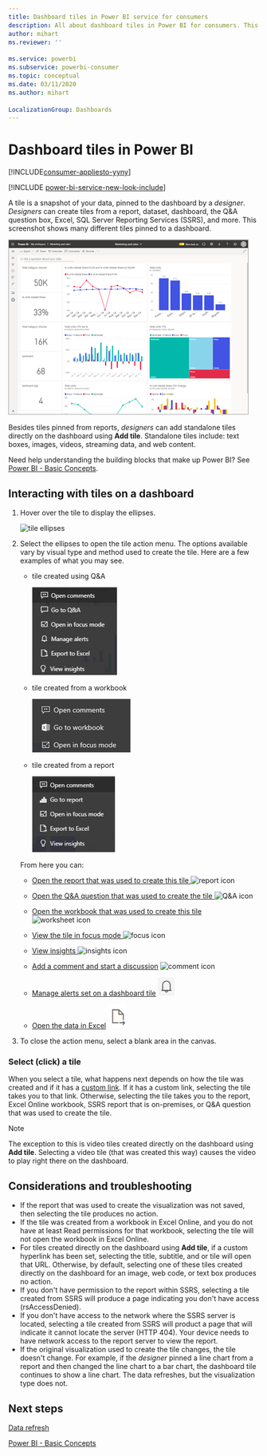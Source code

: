```yaml
---
title: Dashboard tiles in Power BI service for consumers
description: All about dashboard tiles in Power BI for consumers. This includes tiles that are created from SQL Server Reporting Services (SSRS).
author: mihart
ms.reviewer: ''

ms.service: powerbi
ms.subservice: powerbi-consumer
ms.topic: conceptual
ms.date: 03/11/2020
ms.author: mihart

LocalizationGroup: Dashboards
---
```

# Dashboard tiles in Power BI

[!INCLUDE[consumer-appliesto-yyny](../includes/consumer-appliesto-ynny.md)]

[!INCLUDE [power-bi-service-new-look-include](../includes/power-bi-service-new-look-include.md)]

A tile is a snapshot of your data, pinned to the dashboard by a *designer*. *Designers* can create tiles from a report, dataset, dashboard, the Q&A question box, Excel, SQL Server Reporting Services (SSRS), and more.  This screenshot shows many different tiles pinned to a dashboard.

![Power BI dashboard](./media/end-user-tiles/power-bi-dash.png)


Besides tiles pinned from reports, *designers* can add standalone tiles directly on the dashboard using **Add tile**. Standalone tiles include: text boxes, images, videos, streaming data, and web content.

Need help understanding the building blocks that make up Power BI?  See [Power BI - Basic Concepts](end-user-basic-concepts.md).


## Interacting with tiles on a dashboard

1. Hover over the tile to display the ellipses.
   
    ![tile ellipses](./media/end-user-tiles/ellipses_new.png)
2. Select the ellipses to open the tile action menu. The options available vary by visual type and method used to create the tile. Here are a few examples of what you may see.

    - tile created using Q&A
   
        ![ellipses icon](./media/end-user-tiles/power-bi-options-1.png)

    - tile created from a workbook
   
        ![ellipses icon](./media/end-user-tiles/power-bi-options-2.png)

    - tile created from a report
   
        ![ellipses icon](./media/end-user-tiles/power-bi-options-3.png)
   
    From here you can:
   
   * [Open the report that was used to create this tile ](end-user-reports.md) ![report icon](./media/end-user-tiles/chart-icon.jpg)  
   
   * [Open the Q&A question that was used to create the tile ](end-user-reports.md) ![Q&A icon](./media/end-user-tiles/qna-icon.png)  
   

   * [Open the workbook that was used to create this tile ](end-user-reports.md) ![worksheet icon](./media/end-user-tiles/power-bi-open-worksheet.png)  
   * [View the tile in focus mode ](end-user-focus.md) ![focus icon](./media/end-user-tiles/fullscreen-icon.jpg)  
   * [View insights ](end-user-insights.md) ![insights icon](./media/end-user-tiles/power-bi-insights.png)
   * [Add a comment and start a discussion](end-user-comment.md)  ![comment icon](./media/end-user-tiles/comment-icons.png)
   * [Manage alerts set on a dashboard tile](end-user-alerts.md)  ![alert icon](./media/end-user-tiles/power-bi-alert-icon.png)
   * [Open the data in Excel](end-user-export.md)  ![export icon](./media/end-user-tiles/power-bi-export-icon.png)


3. To close the action menu, select a blank area in the canvas.

### Select (click) a tile
When you select a tile, what happens next depends on how the tile was created and if it has a [custom link](../create-reports/service-dashboard-edit-tile.md). If it has a custom link, selecting the tile takes you to that link. Otherwise, selecting the tile takes you to the report, Excel Online workbook, SSRS report that is on-premises, or Q&A question that was used to create the tile.

> [!NOTE]
> The exception to this is video tiles created directly on the dashboard using **Add tile**. Selecting a video tile (that was created this way) causes the video to play right there on the dashboard.   
> 
> 

## Considerations and troubleshooting
* If the report that was used to create the visualization was not saved, then selecting the tile produces no action.
* If the tile was created from a workbook in Excel Online, and you do not have at least Read permissions for that workbook, selecting the tile will not open the workbook in Excel Online.
* For tiles created directly on the dashboard using **Add tile**, if a custom hyperlink has been set, selecting the title, subtitle, and or tile will open that URL.  Otherwise, by default, selecting one of these tiles created directly on the dashboard for an image, web code, or text box produces no action.
* If you don't have permission to the report within SSRS, selecting a tile created from SSRS will produce a page indicating you don't have access (rsAccessDenied).
* If you don't have access to the network where the SSRS server is located, selecting a tile created from SSRS will product a page that will indicate it cannot locate the server (HTTP 404). Your device needs to have network access to the report server to view the report.
* If the original visualization used to create the tile changes, the tile doesn't change.  For example, if the *designer* pinned a line chart from a report and then changed the line chart to a bar chart, the dashboard tile continues to show a line chart. The data refreshes, but the visualization type does not.

## Next steps
[Data refresh](../connect-data/refresh-data.md)

[Power BI - Basic Concepts](end-user-basic-concepts.md)



